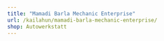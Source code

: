 ```yaml
---
title: "Mamadi Barla Mechanic Enterprise"
url: /kailahun/mamadi-barla-mechanic-enterprise/
shop: Autowerkstatt
---
```

